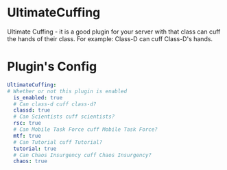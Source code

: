 # UltimateCuffing
Ultimate Cuffing - it is a good plugin for your server with that class can cuff the hands of their class.  For example: Class-D can cuff Class-D's  hands.

# Plugin's Config
```yaml
UltimateCuffing:
# Whether or not this plugin is enabled
  is_enabled: true
  # Can class-d cuff class-d?
  classd: true
  # Can Scientists cuff scientists?
  rsc: true
  # Can Mobile Task Force cuff Mobile Task Force?
  mtf: true
  # Can Tutorial cuff Tutorial?
  tutorial: true
  # Can Chaos Insurgency cuff Chaos Insurgency?
  chaos: true
```
